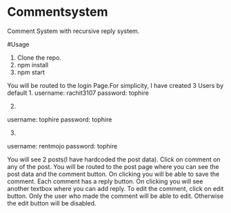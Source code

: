 # Commentsystem
Comment System with recursive reply system. 


#Usage

1. Clone the repo.
2. npm install
3. npm start

You will be routed to the login Page.For simplicity, I have created 3 Users by default
1.
username: rachit3107
password: tophire

2. 
username: tophire
password: tophire

3.
username: rentmojo
password: tophire


You will see 2 posts(I have hardcoded the post data).
Click on comment on any of the post. You will be routed to the post page where you can see the post data and the comment button.
On clicking you will be able to save the comment.
Each comment has a reply button. On clicking you will see another textbox where you can add reply.
To edit the comment, click on edit button.
Only the user who made the comment will be able to edit. Otherwise the edit button will be disabled.


